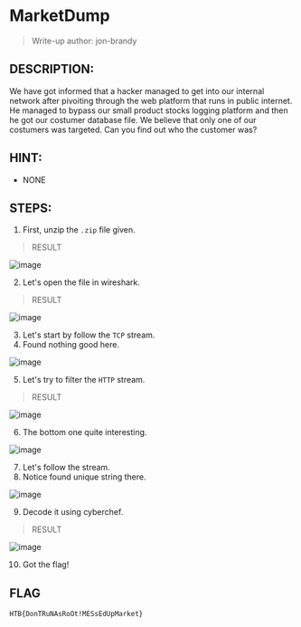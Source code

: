 # MarketDump
> Write-up author: jon-brandy
## DESCRIPTION:
We have got informed that a hacker managed to get into our internal network after pivoiting through the web platform that runs in public internet. 
He managed to bypass our small product stocks logging platform and then he got our costumer database file. 
We believe that only one of our costumers was targeted. Can you find out who the customer was?
## HINT:
- NONE
## STEPS:
1. First, unzip the `.zip` file given.

> RESULT

![image](https://user-images.githubusercontent.com/70703371/209420791-8d4f34da-0397-46d8-9f39-27e79d1b0f02.png)


2. Let's open the file in wireshark.

> RESULT

![image](https://user-images.githubusercontent.com/70703371/209420910-27995dce-1139-4959-9871-e181b08e3907.png)


3. Let's start by follow the `TCP` stream.
4. Found nothing good here.

![image](https://user-images.githubusercontent.com/70703371/209420989-7e13a14d-6279-4921-9b64-2a67aa17f414.png)


5. Let's try to filter the `HTTP` stream.

> RESULT

![image](https://user-images.githubusercontent.com/70703371/209421013-08b1f15e-3f3c-48f7-9c1b-4a2de78720ab.png)


6. The bottom one quite interesting.

![image](https://user-images.githubusercontent.com/70703371/209421024-cca980ab-61a6-4ed2-8b81-b8661a276321.png)


7. Let's follow the stream.
8. Notice found unique string there.

![image](https://user-images.githubusercontent.com/70703371/209421048-59479f7b-93b0-4f93-a188-af435b3321b0.png)


9. Decode it using cyberchef.

> RESULT

![image](https://user-images.githubusercontent.com/70703371/209421062-12f3aea9-1eb1-49dc-b3cb-5862ee36bbe2.png)


10. Got the flag!

## FLAG

```
HTB{DonTRuNAsRoOt!MESsEdUpMarket}
```
